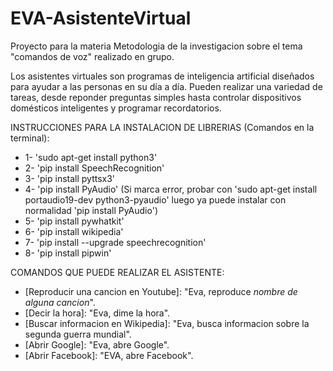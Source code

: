 # EVA-AsistenteVirtual
Proyecto para la materia Metodologia de la investigacion sobre el tema "comandos de voz" realizado en grupo.

Los asistentes virtuales son programas de inteligencia artificial diseñados para ayudar a las personas en su día a día. Pueden realizar una variedad de tareas, desde reponder preguntas simples hasta controlar dispositivos domésticos inteligentes y programar recordatorios.

INSTRUCCIONES PARA LA INSTALACION DE LIBRERIAS (Comandos en la terminal):

* 1- 'sudo apt-get install python3'
* 2- 'pip install SpeechRecognition'
* 3- 'pip install pyttsx3'
* 4- 'pip install PyAudio' (Si marca error, probar con 'sudo apt-get install portaudio19-dev python3-pyaudio'
luego ya puede instalar con normalidad 'pip install PyAudio')
* 5- 'pip install pywhatkit'
* 6- 'pip install wikipedia'
* 7- 'pip install --upgrade speechrecognition'
* 8- 'pip install pipwin'

COMANDOS QUE PUEDE REALIZAR EL ASISTENTE:

* [Reproducir una cancion en Youtube]: "Eva, reproduce *nombre de alguna cancion*".
* [Decir la hora]: "Eva, dime la hora".
* [Buscar informacion en Wikipedia]: "Eva, busca informacion sobre la segunda guerra mundial".
* [Abrir Google]: "Eva, abre Google".
* [Abrir Facebook]: "EVA, abre Facebook".
 
